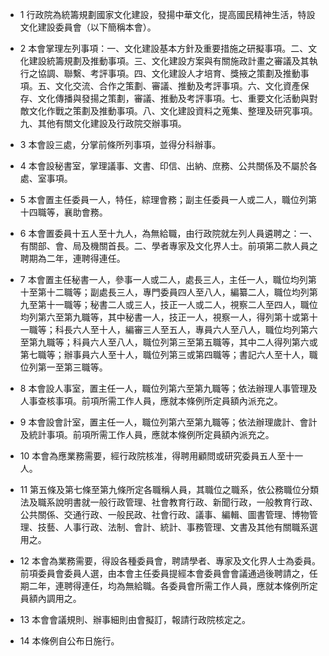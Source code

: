* 1 行政院為統籌規劃國家文化建設，發揚中華文化，提高國民精神生活，特設文化建設委員會（以下簡稱本會）。

* 2 本會掌理左列事項：一、文化建設基本方針及重要措施之研擬事項。二、文化建設統籌規劃及推動事項。三、文化建設方案與有關施政計畫之審議及其執行之協調、聯繫、考評事項。四、文化建設人才培育、獎掖之策劃及推動事項。五、文化交流、合作之策劃、審議、推動及考評事項。六、文化資產保存、文化傳播與發揚之策劃，審議、推動及考評事項。七、重要文化活動與對敵文化作戰之策劃及推動事項。八、文化建設資料之蒐集、整理及研究事項。九、其他有關文化建設及行政院交辦事項。

* 3 本會設三處，分掌前條所列事項，並得分科辦事。

* 4 本會設秘書室，掌理議事、文書、印信、出納、庶務、公共關係及不屬於各處、室事項。

* 5 本會置主任委員一人，特任，綜理會務；副主任委員一人或二人，職位列第十四職等，襄助會務。

* 6 本會置委員十五人至十九人，為無給職，由行政院就左列人員遴聘之：一、有關部、會、局及機關首長。二、學者專家及文化界人士。前項第二款人員之聘期為二年，連聘得連任。

* 7 本會置主任秘書一人，參事一人或二人，處長三人，主任一人，職位均列第十至第十二職等；副處長三人，專門委員四人至八人，編纂二人，職位均列第九至第十一職等；秘書二人或三人，技正一人或二人，視察二人至四人，職位均列第六至第九職等，其中秘書一人，技正一人，視察一人，得列第十或第十一職等；科長六人至十人，編審三人至五人，專員六人至八人，職位均列第六至第九職等；科員六人至八人，職位列第三至第五職等，其中二人得列第六或第七職等；辦事員六人至十人，職位列第三或第四職等；書記六人至十人，職位列第一至第三職等。

* 8 本會設人事室，置主任一人，職位列第六至第九職等；依法辦理人事管理及人事查核事項。前項所需工作人員，應就本條例所定員額內派充之。

* 9 本會設會計室，置主任一人，職位列第六至第九職等；依法辦理歲計、會計及統計事項。前項所需工作人員，應就本條例所定員額內派充之。

* 10 本會為應業務需要，經行政院核准，得聘用顧問或研究委員五人至十一人。

* 11 第五條及第七條至第九條所定各職稱人員，其職位之職系，依公務職位分類法及職系說明書就一般行政管理、社會教育行政、新聞行政，一般教育行政、公共關係、交通行政、一般民政、社會行政、議事、編輯、圖書管理、博物管理、技藝、人事行政、法制、會計、統計、事務管理、文書及其他有關職系選用之。

* 12 本會為業務需要，得設各種委員會，聘請學者、專家及文化界人士為委員。前項委員會委員人選，由本會主任委員提經本會委員會會議通過後聘請之，任期二年，連聘得連任，均為無給職。各委員會所需工作人員，應就本條例所定員額內調用之。

* 13 本會會議規則、辦事細則由會擬訂，報請行政院核定之。

* 14 本條例自公布日施行。

